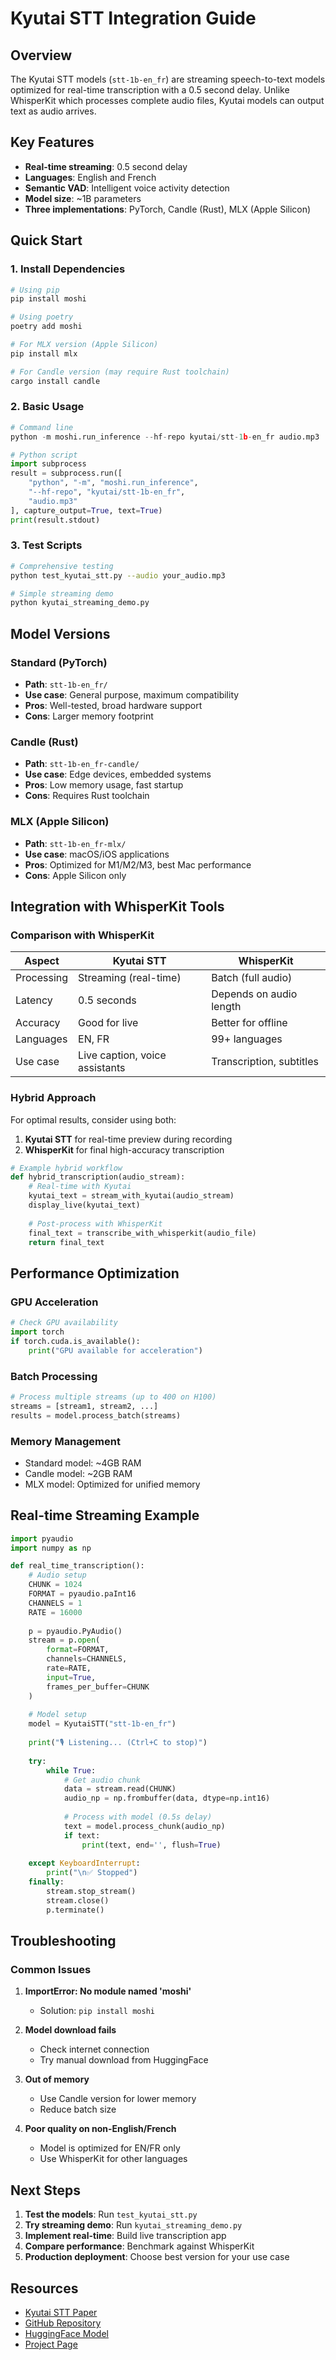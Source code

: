 # Kyutai STT Integration Guide

## Overview

The Kyutai STT models (`stt-1b-en_fr`) are streaming speech-to-text models optimized for real-time transcription with a 0.5 second delay. Unlike WhisperKit which processes complete audio files, Kyutai models can output text as audio arrives.

## Key Features

- **Real-time streaming**: 0.5 second delay
- **Languages**: English and French
- **Semantic VAD**: Intelligent voice activity detection
- **Model size**: ~1B parameters
- **Three implementations**: PyTorch, Candle (Rust), MLX (Apple Silicon)

## Quick Start

### 1. Install Dependencies

```bash
# Using pip
pip install moshi

# Using poetry
poetry add moshi

# For MLX version (Apple Silicon)
pip install mlx

# For Candle version (may require Rust toolchain)
cargo install candle
```

### 2. Basic Usage

```python
# Command line
python -m moshi.run_inference --hf-repo kyutai/stt-1b-en_fr audio.mp3

# Python script
import subprocess
result = subprocess.run([
    "python", "-m", "moshi.run_inference",
    "--hf-repo", "kyutai/stt-1b-en_fr",
    "audio.mp3"
], capture_output=True, text=True)
print(result.stdout)
```

### 3. Test Scripts

```bash
# Comprehensive testing
python test_kyutai_stt.py --audio your_audio.mp3

# Simple streaming demo
python kyutai_streaming_demo.py
```

## Model Versions

### Standard (PyTorch)
- **Path**: `stt-1b-en_fr/`
- **Use case**: General purpose, maximum compatibility
- **Pros**: Well-tested, broad hardware support
- **Cons**: Larger memory footprint

### Candle (Rust)
- **Path**: `stt-1b-en_fr-candle/`
- **Use case**: Edge devices, embedded systems
- **Pros**: Low memory usage, fast startup
- **Cons**: Requires Rust toolchain

### MLX (Apple Silicon)
- **Path**: `stt-1b-en_fr-mlx/`
- **Use case**: macOS/iOS applications
- **Pros**: Optimized for M1/M2/M3, best Mac performance
- **Cons**: Apple Silicon only

## Integration with WhisperKit Tools

### Comparison with WhisperKit

| Aspect | Kyutai STT | WhisperKit |
|--------|------------|------------|
| Processing | Streaming (real-time) | Batch (full audio) |
| Latency | 0.5 seconds | Depends on audio length |
| Accuracy | Good for live | Better for offline |
| Languages | EN, FR | 99+ languages |
| Use case | Live caption, voice assistants | Transcription, subtitles |

### Hybrid Approach

For optimal results, consider using both:

1. **Kyutai STT** for real-time preview during recording
2. **WhisperKit** for final high-accuracy transcription

```python
# Example hybrid workflow
def hybrid_transcription(audio_stream):
    # Real-time with Kyutai
    kyutai_text = stream_with_kyutai(audio_stream)
    display_live(kyutai_text)
    
    # Post-process with WhisperKit
    final_text = transcribe_with_whisperkit(audio_file)
    return final_text
```

## Performance Optimization

### GPU Acceleration
```python
# Check GPU availability
import torch
if torch.cuda.is_available():
    print("GPU available for acceleration")
```

### Batch Processing
```python
# Process multiple streams (up to 400 on H100)
streams = [stream1, stream2, ...]
results = model.process_batch(streams)
```

### Memory Management
- Standard model: ~4GB RAM
- Candle model: ~2GB RAM
- MLX model: Optimized for unified memory

## Real-time Streaming Example

```python
import pyaudio
import numpy as np

def real_time_transcription():
    # Audio setup
    CHUNK = 1024
    FORMAT = pyaudio.paInt16
    CHANNELS = 1
    RATE = 16000
    
    p = pyaudio.PyAudio()
    stream = p.open(
        format=FORMAT,
        channels=CHANNELS,
        rate=RATE,
        input=True,
        frames_per_buffer=CHUNK
    )
    
    # Model setup
    model = KyutaiSTT("stt-1b-en_fr")
    
    print("🎙️ Listening... (Ctrl+C to stop)")
    
    try:
        while True:
            # Get audio chunk
            data = stream.read(CHUNK)
            audio_np = np.frombuffer(data, dtype=np.int16)
            
            # Process with model (0.5s delay)
            text = model.process_chunk(audio_np)
            if text:
                print(text, end='', flush=True)
                
    except KeyboardInterrupt:
        print("\n✅ Stopped")
    finally:
        stream.stop_stream()
        stream.close()
        p.terminate()
```

## Troubleshooting

### Common Issues

1. **ImportError: No module named 'moshi'**
   - Solution: `pip install moshi`

2. **Model download fails**
   - Check internet connection
   - Try manual download from HuggingFace

3. **Out of memory**
   - Use Candle version for lower memory
   - Reduce batch size

4. **Poor quality on non-English/French**
   - Model is optimized for EN/FR only
   - Use WhisperKit for other languages

## Next Steps

1. **Test the models**: Run `test_kyutai_stt.py`
2. **Try streaming demo**: Run `kyutai_streaming_demo.py`
3. **Implement real-time**: Build live transcription app
4. **Compare performance**: Benchmark against WhisperKit
5. **Production deployment**: Choose best version for your use case

## Resources

- [Kyutai STT Paper](https://arxiv.org/abs/2410.00037)
- [GitHub Repository](https://github.com/kyutai-labs/delayed-streams-modeling/)
- [HuggingFace Model](https://huggingface.co/kyutai/stt-1b-en_fr)
- [Project Page](https://kyutai.org/next/stt)